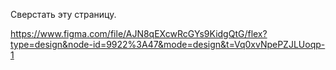 Сверстать эту страницу.

https://www.figma.com/file/AJN8qEXcwRcGYs9KidgQtG/flex?type=design&node-id=9922%3A47&mode=design&t=Vq0xvNpePZJLUoqp-1